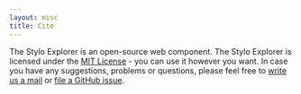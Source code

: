 ```yaml
---
layout: misc
title: Cite
---
```


The Stylo Explorer is an open-source web component. The Stylo Explorer is licensed under the [MIT License](http://choosealicense.com/licenses/mit/) - you can use it however you want.
In case you have any suggestions, problems or questions, please feel free to [write us a mail](mailto:lilly.osburg@live.de) or [file a GitHub issue](https://github.com/lenpaul/Millennial/issues/new).
